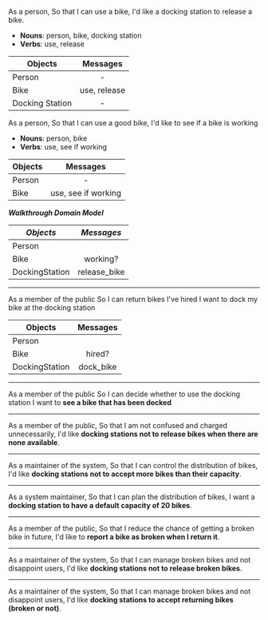 As a person,
So that I can use a bike,
I'd like a docking station to release a bike.

- **Nouns**: person, bike, docking station
- **Verbs**: use, release

|Objects        |Messages    |
|---------------|:----------:|
|Person         |-           |
|Bike           |use, release|
|Docking Station|-           |

As a person,
So that I can use a good bike,
I'd like to see if a bike is working

- **Nouns**: person, bike
- **Verbs**: use, see if working

|Objects        |Messages           |
|---------------|:-----------------:|
|Person         |      -            |
|Bike           |use, see if working|

***Walkthrough Domain Model***

|*Objects*      |*Messages*         |
|---------------|:-----------------:|
|Person         |                   |
|Bike           |working?           |
|DockingStation |release_bike       |

---

As a member of the public
So I can return bikes I've hired
I want to dock my bike at the docking station

|Objects        |Messages           |
|---------------|:-----------------:|
|Person         |                   |
|Bike           |hired?             |
|DockingStation |dock_bike          |

---

As a member of the public
So I can decide whether to use the docking station
I want to **see a bike that has been docked**

---

As a member of the public,
So that I am not confused and charged unnecessarily,
I'd like **docking stations not to release bikes when there are none available**.

---

As a maintainer of the system,
So that I can control the distribution of bikes,
I'd like **docking stations not to accept more bikes than their capacity**.

---

As a system maintainer,
So that I can plan the distribution of bikes,
I want a **docking station to have a default capacity of 20 bikes**.

---

As a member of the public,
So that I reduce the chance of getting a broken bike in future,
I'd like to **report a bike as broken when I return it**.

---

As a maintainer of the system,
So that I can manage broken bikes and not disappoint users,
I'd like **docking stations not to release broken bikes**.

---

As a maintainer of the system,
So that I can manage broken bikes and not disappoint users,
I'd like **docking stations to accept returning bikes (broken or not)**.
